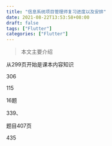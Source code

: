 ```yaml
---
title: "信息系统项目管理师复习进度以及安排"
date: 2021-08-22T13:53:58+08:00
draft: false
tags: ["Flutter"]
categories: ["Flutter"]
---
```


> 本文主要介绍

<!--more-->



从299页开始是课本内容知识

306

115

16题 



339、



题目407页



435

